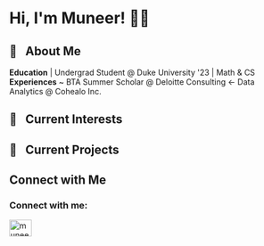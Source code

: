 # Hi, I'm Muneer! 👋🏽 
## 🎤 &nbsp; About Me
**Education** | Undergrad Student @ Duke University '23 | Math & CS <br>
**Experiences** ~ BTA Summer Scholar @ Deloitte Consulting <- Data Analytics @ Cohealo Inc.

## 🔎 &nbsp; Current Interests

## 🧪 &nbsp; Current Projects

## Connect with Me
<h3 align="left">Connect with me:</h3>
<p align="left">
<a href="https://linkedin.com/in/kevin-fang" target="blank"><img align="center" src="https://raw.githubusercontent.com/rahuldkjain/github-profile-readme-generator/master/src/images/icons/Social/linked-in-alt.svg" alt="muneer-k" height="30" width="40" /></a>
</p>
